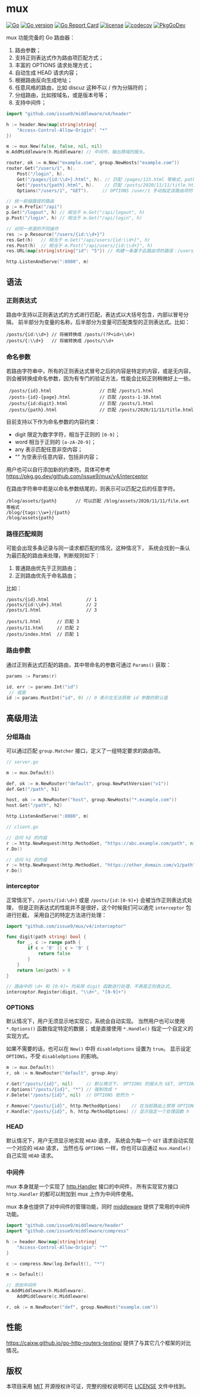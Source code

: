 # mux

[![Go](https://github.com/issue9/mux/workflows/Go/badge.svg)](https://github.com/issue9/mux/actions?query=workflow%3AGo)
[![Go version](https://img.shields.io/github/go-mod/go-version/issue9/mux)](https://golang.org)
[![Go Report Card](https://goreportcard.com/badge/github.com/issue9/mux)](https://goreportcard.com/report/github.com/issue9/mux)
[![license](https://img.shields.io/github/license/issue9/mux)](LICENSE)
[![codecov](https://codecov.io/gh/issue9/mux/branch/master/graph/badge.svg)](https://codecov.io/gh/issue9/mux)
[![PkgGoDev](https://pkg.go.dev/badge/github.com/issue9/mux/v4)](https://pkg.go.dev/github.com/issue9/mux/v4)

mux 功能完备的 Go 路由器：

1. 路由参数；
1. 支持正则表达式作为路由项匹配方式；
1. 丰富的 OPTIONS 请求处理方式；
1. 自动生成 HEAD 请求内容；
1. 根据路由反向生成地址；
1. 任意风格的路由，比如 discuz 这种不以 / 作为分隔符的；
1. 分组路由，比如按域名，或是版本号等；
1. 支持中间件；

```go
import "github.com/issue9/middleware/v4/header"

h := header.New(map[string]string{
    "Access-Control-Allow-Origin": "*"
})

m := mux.New(false, false, nil, nil)
m.AddMiddleware(h.Middleware) // 中间件，输出跨域的报头。

router, ok := m.New("example.com", group.NewHosts("example.com"))
router.Get("/users/1", h).
    Post("/login", h).
    Get("/pages/{id:\\d+}.html", h). // 匹配 /pages/123.html 等格式，path = 123
    Get("/posts/{path}.html", h).    // 匹配 /posts/2020/11/11/title.html 等格式，path = 2020/11/11/title
    Options("/users/1", "GET").     // OPTIONS /user/1 手动指定该路由项的 OPTIONS 请求方法返回内容

// 统一前缀路径的路由
p := m.Prefix("/api")
p.Get("/logout", h) // 相当于 m.Get("/api/logout", h)
p.Post("/login", h) // 相当于 m.Get("/api/login", h)

// 对同一资源的不同操作
res := p.Resource("/users/{id:\\d+}")
res.Get(h)   // 相当于 m.Get("/api/users/{id:\\d+}", h)
res.Post(h)  // 相当于 m.Post("/api/users/{id:\\d+}", h)
res.URL(map[string]string{"id": "5"}) // 构建一条基于此路由项的路径：/users/5

http.ListenAndServe(":8080", m)
```

## 语法

### 正则表达式

路由中支持以正则表达式的方式进行匹配，表达式以大括号包含，内部以冒号分隔，
前半部分为变量的名称，后半部分为变量可匹配类型的正则表达式。比如：

```text
/posts/{id:\\d+} // 将被转换成 /posts/(?P<id>\\d+)
/posts/{:\\d+}   // 将被转换成 /posts/\\d+
```

### 命名参数

若路由字符串中，所有的正则表达式冒号之后的内容是特定的内容，或是无内容，
则会被转换成命名参数，因为有专门的验证方法，性能会比较正则稍微好上一些。

```text
 /posts/{id}.html                  // 匹配 /posts/1.html
 /posts-{id}-{page}.html           // 匹配 /posts-1-10.html
 /posts/{id:digit}.html            // 匹配 /posts/1.html
 /posts/{path}.html                // 匹配 /posts/2020/11/11/title.html
```

目前支持以下作为命名参数的内容约束：

- digit 限定为数字字符，相当于正则的 `[0-9]`；
- word 相当于正则的 `[a-zA-Z0-9]`；
- any 表示匹配任意非空内容；
- "" 为空表示任意内容，包括非内容；

用户也可以自行添加新的约束符。具体可参考 <https://pkg.go.dev/github.com/issue9/mux/v4/interceptor>

在路由字符串中若是以命名参数结尾的，则表示可以匹配之后的任意字符。

```text
/blog/assets/{path}       // 可以匹配 /blog/assets/2020/11/11/file.ext 等格式
/blog/{tags:\\w+}/{path}
/blog/assets{path}
```

### 路径匹配规则

可能会出现多条记录与同一请求都匹配的情况，这种情况下，
系统会找到一条认为最匹配的路由来处理，判断规则如下：

 1. 普通路由优先于正则路由；
 1. 正则路由优先于命名路由；

比如：

```text
/posts/{id}.html              // 1
/posts/{id:\\d+}.html         // 2
/posts/1.html                 // 3

/posts/1.html      // 匹配 3
/posts/11.html     // 匹配 2
/posts/index.html  // 匹配 1
```

### 路由参数

通过正则表达式匹配的路由，其中带命名的参数可通过 `Params()` 获取：

```go
params := Params(r)

id, err := params.Int("id")
 // 或是
id := params.MustInt("id", 0) // 0 表示在无法获取 id 参数的默认值
```


## 高级用法

### 分组路由

可以通过匹配 `group.Matcher` 接口，定义了一组特定要求的路由项。

```go
// server.go

m := mux.Default()

def, ok := m.NewRouter("default", group.NewPathVersion("v1"))
def.Get("/path", h1)

host, ok := m.NewRouter("host", group.NewHosts("*.example.com"))
host.Get("/path", h2)

http.ListenAndServe(":8080", m)

// client.go

// 访问 h2 的内容
r := http.NewRequest(http.MethodGet, "https://abc.example.com/path", nil)
r.Do()

// 访问 h1 的内容
r := http.NewRequest(http.MethodGet, "https://other_domain.com/v1/path", nil)
r.Do()
```

### interceptor

正常情况下，`/posts/{id:\d+}` 或是 `/posts/{id:[0-9]+}` 会被当作正则表达式处理，
但是正则表达式的性能并不是很好，这个时候我们可以通完 `interceptor` 包进行拦截，
采用自己的特定方法进行处理：
```go
import "github.com/issue9/mux/v4/interceptor"

func digit(path string) bool {
    for _, c := range path {
        if c < '0' || c > '9' {
            return false
        }
    }
    return len(path) > 0
}

// 路由中的 \d+ 和 [0-9]+ 均采用 digit 函数进行处理，不再是正则表达式。
interceptor.Register(digit, "\\d+", "[0-9]+")
```

### OPTIONS

默认情况下，用户无须显示地实现它，系统会自动实现。
当然用户也可以使用 `*.Options()` 函数指定特定的数据；
或是直接使用 `*.Handle()` 指定一个自定义的实现方式。

如果不需要的话，也可以在 `New()` 中将 `disableOptions` 设置为 `true`。
显示设定 `OPTIONS`，不受 `disableOptions` 的影响。

```go
m := mux.Default()
r, ok := m.NewRouter("default", group.Any)

r.Get("/posts/{id}", nil)     // 默认情况下， OPTIONS 的报头为 GET, OPTIONS
r.Options("/posts/{id}", "*") // 强制改成 *
r.Delete("/posts/{id}", nil)  // OPTIONS 依然为 *

r.Remove("/posts/{id}", http.MethodOptions)    // 在当前路由上禁用 OPTIONS
r.Handle("/posts/{id}", h, http.MethodOptions) // 显示指定一个处理函数 h
```

### HEAD

默认情况下，用户无须显示地实现 `HEAD` 请求， 系统会为每一个 `GET` 请求自动实现一个对应的 `HEAD` 请求，
当然也与 `OPTIONS` 一样，你也可以自通过 `mux.Handle()` 自己实现 `HEAD` 请求。

### 中间件

mux 本身就是一个实现了 [http.Handler](https://pkg.go.dev/net/http#Handler) 接口的中间件，
所有实现官方接口 `http.Handler` 的都可以附加到 mux 上作为中间件使用。

mux 本身也提供了对中间件的管理功能，同时 [middleware](https://github.com/issue9/middleware) 提供了常用的中间件功能。

```go
import "github.com/issue9/middleware/header"
import "github.com/issue9/middleware/compress"

h := header.New(map[string]string{
    "Access-Control-Allow-Origin": "*"
}

c := compress.New(log.Default(), "*")

m := Default()

// 添加中间件
m.AddMiddleware(h.Middleware).
	AddMiddleware(c.Middleware)

r, ok := m.NewRouter("def", group.NewHost("example.com"))
```

## 性能

<https://caixw.github.io/go-http-routers-testing/> 提供了与其它几个框架的对比情况。

## 版权

本项目采用 [MIT](https://opensource.org/licenses/MIT) 开源授权许可证，完整的授权说明可在 [LICENSE](LICENSE) 文件中找到。
